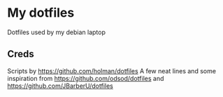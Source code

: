 # My dotfiles
Dotfiles used by my debian laptop

## Creds
Scripts by https://github.com/holman/dotfiles 
A few neat lines and some inspiration from https://github.com/odsod/dotfiles and https://github.com/JBarberU/dotfiles
